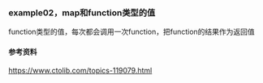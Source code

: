 ### example02，map和function类型的值
function类型的值，每次都会调用一次function，把function的结果作为返回值

#### 参考资料
https://www.ctolib.com/topics-119079.html